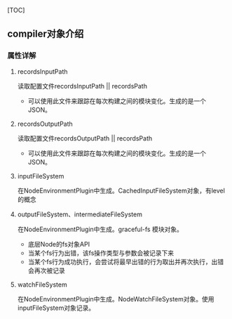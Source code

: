 [TOC]

## compiler对象介绍

### 属性详解

1. recordsInputPath

    读取配置文件recordsInputPath || recordsPath

    - 可以使用此文件来跟踪在每次构建之间的模块变化。生成的是一个JSON。

2. recordsOutputPath

    读取配置文件recordsOutputPath || recordsPath

    - 可以使用此文件来跟踪在每次构建之间的模块变化。生成的是一个JSON。
  
3. inputFileSystem

    在NodeEnvironmentPlugin中生成。CachedInputFileSystem对象，有level的概念

4. outputFileSystem、intermediateFileSystem

    在NodeEnvironmentPlugin中生成。graceful-fs 模块对象。

    - 底层Node的fs对象API
    - 当某个fs行为出错，该fs操作类型与参数会被记录下来
    - 当某个fs行为成功执行，会尝试将最早出错的行为取出并再次执行，出错会再次被记录

5. watchFileSystem

    在NodeEnvironmentPlugin中生成。NodeWatchFileSystem对象。使用inputFileSystem对象记录。
